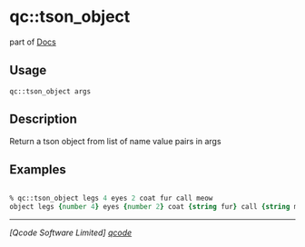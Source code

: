 qc::tson_object
===============

part of [Docs](.)

Usage
-----
`qc::tson_object args`

Description
-----------
Return a tson object from list of name value pairs in args

Examples
--------
```tcl

% qc::tson_object legs 4 eyes 2 coat fur call meow
object legs {number 4} eyes {number 2} coat {string fur} call {string meow}

```

----------------------------------
*[Qcode Software Limited] [qcode]*

[qcode]: http://www.qcode.co.uk "Qcode Software"
